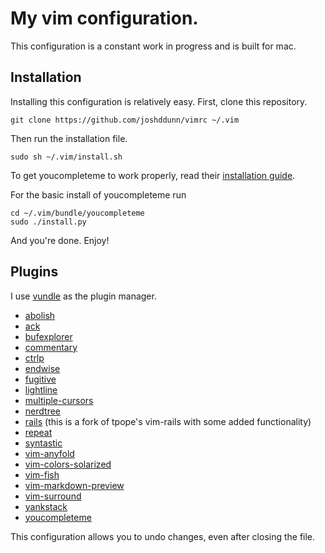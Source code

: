 # My vim configuration.

This configuration is a constant work in progress and is built for mac.

## Installation

Installing this configuration is relatively easy. First, clone this repository.

    git clone https://github.com/joshddunn/vimrc ~/.vim

Then run the installation file.

    sudo sh ~/.vim/install.sh

To get youcompleteme to work properly, read their [installation guide](https://github.com/valloric/youcompleteme#installation).

For the basic install of youcompleteme run
 
    cd ~/.vim/bundle/youcompleteme
    sudo ./install.py

And you're done. Enjoy!

## Plugins

I use [vundle](https://github.com/VundleVim/Vundle.vim) as the plugin manager.

- [abolish](https://github.com/tpope/vim-abolish)
- [ack](https://github.com/mileszs/ack.vim)
- [bufexplorer](https://github.com/jlanzarotta/bufexplorer)
- [commentary](https://github.com/joom/vim-commentary)
- [ctrlp](https://github.com/kien/ctrlp.vim)
- [endwise](https://github.com/tpope/vim-endwise)
- [fugitive](https://github.com/tpope/vim-fugitive)
- [lightline](https://github.com/itchyny/lightline.vim)
- [multiple-cursors](https://github.com/terryma/vim-multiple-cursors)
- [nerdtree](https://github.com/scrooloose/nerdtree)
- [rails](https://github.com/joshddunn/vim-rails) (this is a fork of tpope's vim-rails with some added functionality)
- [repeat](https://github.com/tpope/vim-repeat)
- [syntastic](https://github.com/scrooloose/syntastic)
- [vim-anyfold](https://github.com/pseewald/vim-anyfold)
- [vim-colors-solarized](https://github.com/altercation/vim-colors-solarized)
- [vim-fish](https://github.com/dag/vim-fish)
- [vim-markdown-preview](https:://github.com/jamshedvesuna/vim-markdown-preview')
- [vim-surround](https://github.com/tpope/vim-surround)
- [yankstack](https://github.com/maxbrunsfeld/vim-yankstack)
- [youcompleteme](https://github.com/valloric/youcompleteme)

This configuration allows you to undo changes, even after closing the file.
